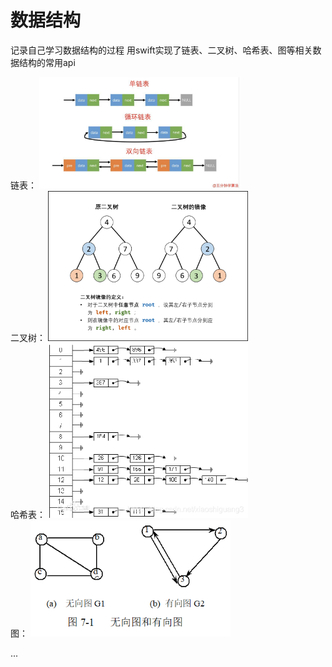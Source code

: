 数据结构
==============
记录自己学习数据结构的过程
用swift实现了链表、二叉树、哈希表、图等相关数据结构的常用api

链表：
<img src="https://github.com/izhangsheng/dataStructure/blob/master/picture/linkedlist.jpg" width="320"><br/>
二叉树：
<img src="https://github.com/izhangsheng/dataStructure/blob/master/picture/tree.png" width="320"><br/>
哈希表：
<img src="https://github.com/izhangsheng/dataStructure/blob/master/picture/hashmap.png" width="320"><br/>
图：
<img src="https://github.com/izhangsheng/dataStructure/blob/master/picture/graph.png" width="320">


...



